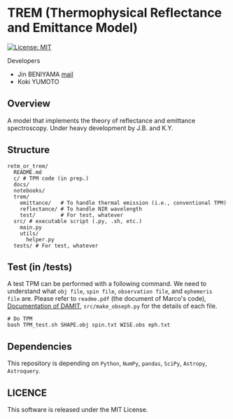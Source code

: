 # TREM (Thermophysical Reflectance and Emittance Model)
[![License: MIT](https://img.shields.io/badge/License-MIT-yellow.svg)](https://opensource.org/licenses/MIT)

Developers
- Jin BENIYAMA [mail](mailto:jinbeniyama@gmail.com)
- Koki YUMOTO

## Overview
A model that implements the theory of reflectance and emittance spectroscopy.
Under heavy development by J.B. and K.Y.

## Structure
```
retm_or_trem/
  README.md
  c/ # TPM code (in prep.)
  docs/
  notebooks/
  trem/ 
    emittance/   # To handle thermal emission (i.e., conventional TPM)
    reflectance/ # To handle NIR wavelength
    test/        # For test, whatever
  src/ # executable script (.py, .sh, etc.)
    main.py
    utils/
      helper.py
  tests/ # For test, whatever
```

## Test (in /tests)
A test TPM can be performed with a following command.
We need to understand what `obj file`, `spin file`, `observation file`, and `ephemeris file` are.
Please refer to `readme.pdf` (the document of Marco's code), [Documentation of DAMIT](https://astro.troja.mff.cuni.cz/projects/damit/), `src/make_obseph.py` for the details of each file.
```
# Do TPM
bash TPM_test.sh SHAPE.obj spin.txt WISE.obs eph.txt
```

## Dependencies
This repository is depending on `Python`, `NumPy`, `pandas`, `SciPy`, `Astropy`, `Astroquery`.

## LICENCE
This software is released under the MIT License.
